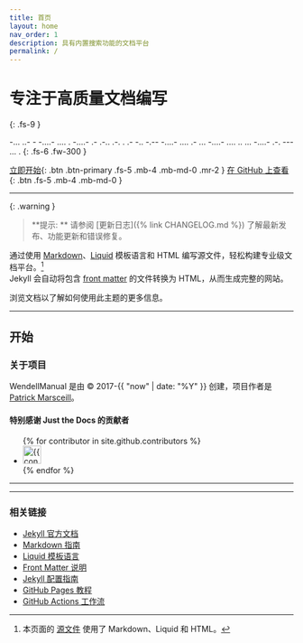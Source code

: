 ```yaml
---
title: 首页
layout: home
nav_order: 1
description: 具有内置搜索功能的文档平台
permalink: /
---
```


# 专注于高质量文档编写
{: .fs-9 }

-... ..- - -....- .... . -....- .- .-.. .-. . .- -.. -.-- -....- .... .- ... -....- .... .. ... -....- .-. --- ... .
{: .fs-6 .fw-300 }

[立即开始](#开始){: .btn .btn-primary .fs-5 .mb-4 .mb-md-0 .mr-2 }
[在 GitHub 上查看](https://github.com/XiaoWendell/WendellManual){: .btn .fs-5 .mb-4 .mb-md-0 }

---

{: .warning }
> **提示: ** 请参阅 [更新日志]({% link CHANGELOG.md %}) 了解最新发布、功能更新和错误修复。

通过使用 [Markdown]、[Liquid] 模板语言和 HTML 编写源文件，轻松构建专业级文档平台。[^1]  
Jekyll 会自动将包含 [front matter] 的文件转换为 HTML，从而生成完整的网站。

浏览文档以了解如何使用此主题的更多信息。

---

## 开始
### 关于项目

WendellManual 是由 &copy; 2017-{{ "now" | date: "%Y" }} 创建，项目作者是 [Patrick Marsceill](https://patrickmarsceill.com)。

#### 特别感谢 Just the Docs 的贡献者
<ul class="list-style-none">
{% for contributor in site.github.contributors %}
  <li class="d-inline-block mr-1">
    <a href="{{ contributor.html_url }}">
      <img src="{{ contributor.avatar_url }}" width="32" height="32" alt="{{ contributor.login }}">
    </a>
  </li>
{% endfor %}
</ul>

---

[^1]: 本页面的 [源文件](https://github.com/XiaoWendell/WendellManual/blob/master/index.md) 使用了 Markdown、Liquid 和 HTML。

---

### 相关链接
- [Jekyll 官方文档][Jekyll]
- [Markdown 指南][Markdown]
- [Liquid 模板语言][Liquid]
- [Front Matter 说明][Front matter]
- [Jekyll 配置指南][Jekyll configuration]
- [GitHub Pages 教程][GitHub Pages]
- [GitHub Actions 工作流][GitHub Pages / Actions workflow]

[Jekyll]: https://jekyllrb.com
[Markdown]: https://daringfireball.net/projects/markdown/
[Liquid]: https://github.com/Shopify/liquid/wiki
[Front matter]: https://jekyllrb.com/docs/front-matter/
[Jekyll configuration]: https://jekyllrb.com/docs/configuration/
[GitHub Pages]: https://pages.github.com/
[GitHub Pages / Actions workflow]: https://github.blog/changelog/2022-07-27-github-pages-custom-github-actions-workflows-beta/